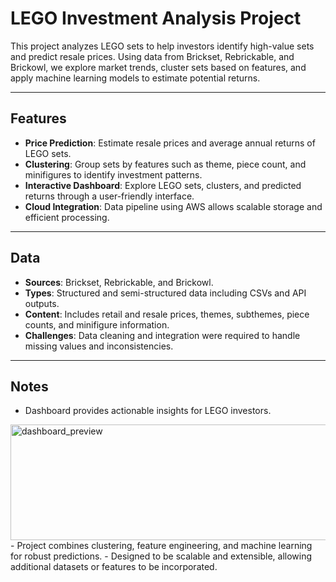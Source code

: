 # LEGO Investment Analysis Project

This project analyzes LEGO sets to help investors identify high-value sets and predict resale prices. Using data from Brickset, Rebrickable, and Brickowl, we explore market trends, cluster sets based on features, and apply machine learning models to estimate potential returns.

---

## Features

- **Price Prediction**: Estimate resale prices and average annual returns of LEGO sets.  
- **Clustering**: Group sets by features such as theme, piece count, and minifigures to identify investment patterns.  
- **Interactive Dashboard**: Explore LEGO sets, clusters, and predicted returns through a user-friendly interface.  
- **Cloud Integration**: Data pipeline using AWS allows scalable storage and efficient processing.

---

## Data

- **Sources**: Brickset, Rebrickable, and Brickowl.  
- **Types**: Structured and semi-structured data including CSVs and API outputs.  
- **Content**: Includes retail and resale prices, themes, subthemes, piece counts, and minifigure information.  
- **Challenges**: Data cleaning and integration were required to handle missing values and inconsistencies.

---


## Notes

- Dashboard provides actionable insights for LEGO investors.
<img width="948" height="185" alt="dashboard_preview" src="https://github.com/user-attachments/assets/54e0e1f6-324b-4b64-8288-9767c8bbc7ff" />
- Project combines clustering, feature engineering, and machine learning for robust predictions.  
- Designed to be scalable and extensible, allowing additional datasets or features to be incorporated.

